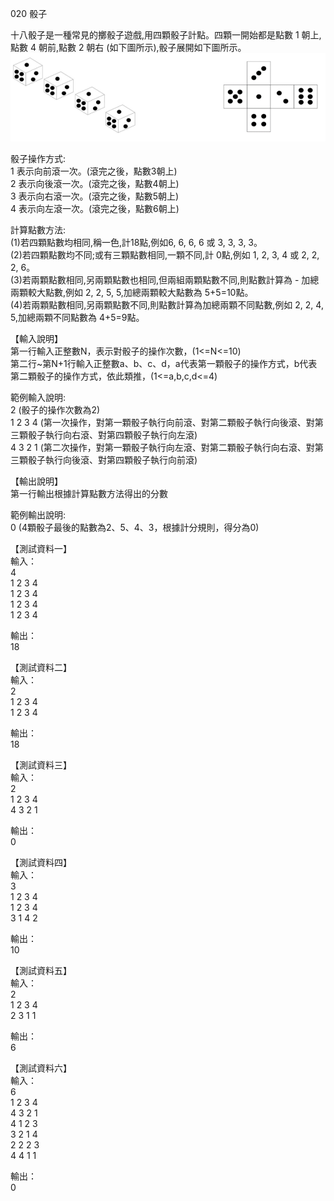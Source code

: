 020 骰子  
  
十八骰子是一種常見的擲骰子遊戲,用四顆骰子計點。四顆一開始都是點數 1 朝上,點數 4 朝前,點數 2 朝右 (如下圖所示),骰子展開如下圖所示。  
![圖片](https://github.com/chingyen06/Computer-Programming-2/blob/main/20/BpedWYI.png)  
  
骰子操作方式:  
1 表示向前滾一次。(滾完之後，點數3朝上)  
2 表示向後滾一次。(滾完之後，點數4朝上)  
3 表示向右滾一次。(滾完之後，點數5朝上)  
4 表示向左滾一次。(滾完之後，點數6朝上)  
  
計算點數方法:  
(1)若四顆點數均相同,稱一色,計18點,例如6, 6, 6, 6 或 3, 3, 3, 3。  
(2)若四顆點數均不同;或有三顆點數相同,一顆不同,計 0點,例如 1, 2, 3, 4 或 2, 2, 2, 6。  
(3)若兩顆點數相同,另兩顆點數也相同,但兩組兩顆點數不同,則點數計算為 - 加總兩顆較大點數,例如 2, 2, 5, 5,加總兩顆較大點數為 5+5=10點。  
(4)若兩顆點數相同,另兩顆點數不同,則點數計算為加總兩顆不同點數,例如 2, 2, 4, 5,加總兩顆不同點數為 4+5=9點。  
  
【輸入說明】  
第一行輸入正整數N，表示對骰子的操作次數，(1<=N<=10)  
第二行~第N+1行輸入正整數a、b、c、d，a代表第一顆骰子的操作方式，b代表第二顆骰子的操作方式，依此類推，(1<=a,b,c,d<=4)  
  
範例輸入說明:  
2 (骰子的操作次數為2)  
1 2 3 4 (第一次操作，對第一顆骰子執行向前滾、對第二顆骰子執行向後滾、對第三顆骰子執行向右滾、對第四顆骰子執行向左滾)  
4 3 2 1 (第二次操作，對第一顆骰子執行向左滾、對第二顆骰子執行向右滾、對第三顆骰子執行向後滾、對第四顆骰子執行向前滾)  
  
【輸出說明】  
第一行輸出根據計算點數方法得出的分數  
  
範例輸出說明:  
0 (4顆骰子最後的點數為2、5、4、3，根據計分規則，得分為0)  
  
【測試資料一】  
輸入：  
4  
1 2 3 4  
1 2 3 4  
1 2 3 4  
1 2 3 4  
  
輸出：  
18  
  
【測試資料二】  
輸入：  
2  
1 2 3 4  
1 2 3 4  
  
輸出：  
18  
  
【測試資料三】  
輸入：  
2  
1 2 3 4  
4 3 2 1  
  
輸出：  
0  
  
【測試資料四】  
輸入：  
3  
1 2 3 4  
1 2 3 4  
3 1 4 2  
  
輸出：  
10  
  
【測試資料五】  
輸入：  
2  
1 2 3 4  
2 3 1 1  
  
輸出：  
6  
  
【測試資料六】  
輸入：  
6  
1 2 3 4  
4 3 2 1  
4 1 2 3  
3 2 1 4  
2 2 2 3  
4 4 1 1  
  
輸出：  
0  
